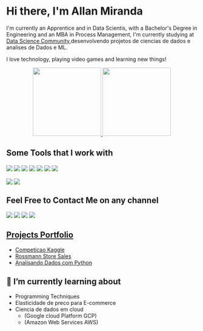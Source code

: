 # Hi there, I'm Allan Miranda

I'm currently an Apprentice and in Data Scientis, with a Bachelor's Degree in Engineering and an MBA in Process Management, I'm currently studying at [Data Science Community](https://www.comunidadedatascience.com/),desenvolvendo projetos de ciencias de dados e analises de Dados e ML.

I love technology, playing video games and learning new things!

<div align="center">
    <a href="https://github.com/HallanMiranda">
      <img height="180em" src="https://github-readme-stats.vercel.app/api?username=HallanMiranda&show_icons=true&theme=dark&include_all_commits=true&count_private=true"/>
      <img height="180em" src="https://github-readme-stats.vercel.app/api/top-langs/?username=HallanMiranda&layout=compact&langs_count=7&theme=dark"/>
    </a>
  </div>
  
  ## Some Tools that I work with
  <!-- Tools  -->
  <div style="display: inline_block">
    <img align="center" src="https://img.shields.io/badge/Python-14354C?style=for-the-badge&logo=python&logoColor=white" />
    <img align="center" src="https://img.shields.io/badge/HTML5-E34F26?style=for-the-badge&logo=html5&logoColor=white" />
    <img align="center" src="https://img.shields.io/badge/Jupyter-F37626.svg?&style=for-the-badge&logo=Jupyter&logoColor=white" />
    <img align="center" src="https://img.shields.io/badge/Pandas-2C2D72?style=for-the-badge&logo=pandas&logoColor=white" />
    <img align="center" src="https://img.shields.io/badge/scikit_learn-F7931E?style=for-the-badge&logo=scikit-learn&logoColor=white" />
    <img align="center" src="https://img.shields.io/badge/Streamlit-FF4B4B?style=for-the-badge&logo=Streamlit&logoColor=white" />
    <img align="center" src="https://img.shields.io/badge/conda-342B029.svg?&style=for-the-badge&logo=anaconda&logoColor=white" />
  </div>
  <br />
  <div>
    <img align="center" src="https://img.shields.io/badge/MySQL-005C84?style=for-the-badge&logo=mysql&logoColor=white" />
    <img align="center" src="https://img.shields.io/badge/SQLite-07405E?style=for-the-badge&logo=sqlite&logoColor=white" />
  </div>

  ## Feel Free to Contact Me on any channel
<div> 
   <a href="https://instagram.com" target="_blank"><img src="https://img.shields.io/badge/-Instagram-%23E4405F?style=for-the-badge&logo=instagram&logoColor=white" target="_blank"></a>
  	<a href="https://discord.com/channels/1095518178261610506/1095518178718777497" target="_blank"><img src="https://img.shields.io/badge/Discord-7289DA?style=for-the-badge&logo=discord&logoColor=white" target="_blank"></a> 
   <a href = "mailto:hallanmiranda23@gmail.com"><img src="https://img.shields.io/badge/-Gmail-%23333?style=for-the-badge&logo=gmail&logoColor=white" target="_blank"></a>
   <a href="https://www.linkedin.com/in/allan-01-45875016a" target="_blank"><img src="https://img.shields.io/badge/-LinkedIn-%230077B5?style=for-the-badge&logo=linkedin&logoColor=white" target="_blank"></a> 

 </div>

 
<h2><a target="_blank" href="https://github.com/HallanMiranda/portfolio_projetos.git">Projects Portfolio</a></h2>

  * [Competicao Kaggle](https://github.com/HallanMiranda/Rede-Hoteleira-Projeto_Classificacao.git)
  * [Rossmann Store Sales](https://github.com/HallanMiranda/pa003-Rossman.git)
  * [Analisando Dados com Python](https://github.com/HallanMiranda/fast-food-company-Analisando_dados.git)

## 📖 I’m currently learning about
  
  * Programming Techniques
  * Elasticidade de preco para E-commerce
  * Ciencia de dados em cloud
    - (Google cloud Platform GCP) 
    - (Amazon Web Services AWS)
   

